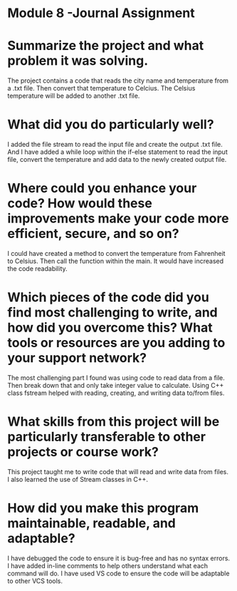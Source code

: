 # Module 8 -Journal Assignment
# Summarize the project and what problem it was solving.
The project contains a code that reads the city name and temperature from a .txt file.
Then convert that temperature to Celcius. The Celsius temperature will be added to another .txt file.
# What did you do particularly well?
I added the file stream to read the input file and create the output .txt file.
And I have added a while loop within the if-else statement to read the input file, convert the temperature and add data to the newly created
output file.
# Where could you enhance your code? How would these improvements make your code more efficient, secure, and so on?
I could have created a method to convert the temperature from Fahrenheit to Celsius.
Then call the function within the main. It would have increased the code readability.
# Which pieces of the code did you find most challenging to write, and how did you overcome this? What tools or resources are you adding to your support network?
The most challenging part I found was using code to read data from a file. Then break down that and only take integer value to calculate.
Using C++ class fstream helped with reading, creating, and writing data to/from files.
# What skills from this project will be particularly transferable to other projects or course work?
This project taught me to write code that will read and write data from files. 
I also learned the use of Stream classes in C++.
# How did you make this program maintainable, readable, and adaptable?
I have debugged the code to ensure it is bug-free and has no syntax errors.
I have added in-line comments to help others understand what each command will do.
I have used VS code to ensure the code will be adaptable to other VCS tools.
